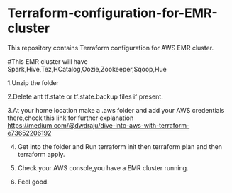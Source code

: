 # Terraform-configuration-for-EMR-cluster
This repository contains Terraform configuration for AWS EMR cluster.

#This EMR cluster will have Spark,Hive,Tez,HCatalog,Oozie,Zookeeper,Sqoop,Hue

1.Unzip the folder


2.Delete ant tf.state or tf.state.backup files if present.


3.At your home location make a .aws folder and add your AWS credentials there,check this link for further explanation
  https://medium.com/@dwdraju/dive-into-aws-with-terraform-e73652206192


4. Get into the folder and Run terraform init then terraform plan and then terraform apply.


5. Check your AWS console,you have a EMR cluster running.


6. Feel good.
  
